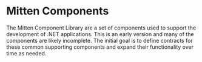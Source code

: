 # Mitten Components
The Mitten Component Library are a set of components used to support the development of .NET applications. This is an early version and many of the components are likely incomplete. The initial goal is to define contracts for these common supporting components and expand their functionality over time as needed.
